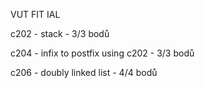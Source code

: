 VUT FIT IAL

c202 - stack - 3/3 bodů

c204 - infix to postfix using c202 - 3/3 bodů

c206 - doubly linked list - 4/4 bodů
